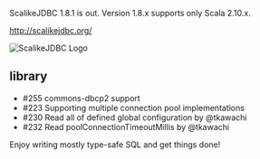 ScalikeJDBC 1.8.1 is out. Version 1.8.x supports only Scala 2.10.x.

http://scalikejdbc.org/

![ScalikeJDBC Logo](http://scalikejdbc.org/images/logo.png)

## library

- #255 commons-dbcp2 support 
- #223 Supporting multiple connection pool implementations
- #230 Read all of defined global configuration by @tkawachi 
- #232 Read poolConnectionTimeoutMillis by @tkawachi 

Enjoy writing mostly type-safe SQL and get things done!

